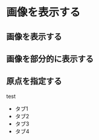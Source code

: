 画像を表示する
====================

画像を表示する
--------------------

画像を部分的に表示する
--------------------

原点を指定する
--------------------



test

<ul class="nav nav-tabs">
  <li class="nav-item">
    <a class="nav-link bg-primary">タブ1</a>
  </li>
  <li class="nav-item">
    <a class="nav-link bg-primary">タブ2</a>
  </li>
  <li class="nav-item">
    <a class="nav-link bg-primary">タブ3</a>
  </li>
  <li class="nav-item">
    <a class="nav-link bg-primary">タブ4</a>
  </li>
</ul>

